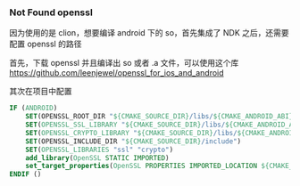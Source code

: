 ### Not Found openssl

因为使用的是 clion，想要编译 android 下的 so，首先集成了 NDK 之后，还需要配置 openssl 的路径

首先，下载 openssl 并且编译出 so 或者 .a 文件，可以使用这个库 https://github.com/leenjewel/openssl_for_ios_and_android

其次在项目中配置

```cmake
IF (ANDROID)
    SET(OPENSSL_ROOT_DIR "${CMAKE_SOURCE_DIR}/libs/${CMAKE_ANDROID_ABI}")
    SET(OPENSSL_SSL_LIBRARY "${CMAKE_SOURCE_DIR}/libs/${CMAKE_ANDROID_ABI}")
    SET(OPENSSL_CRYPTO_LIBRARY "${CMAKE_SOURCE_DIR}/libs/${CMAKE_ANDROID_ABI}")
    SET(OPENSSL_INCLUDE_DIR "${CMAKE_SOURCE_DIR}/include")
    SET(OPENSSL_LIBRARIES "ssl" "crypto")
    add_library(OpenSSL STATIC IMPORTED)
    set_target_properties(OpenSSL PROPERTIES IMPORTED_LOCATION ${CMAKE_SOURCE_DIR}/libs/${CMAKE_ANDROID_ABI}/libssl.a)
ENDIF ()
```
